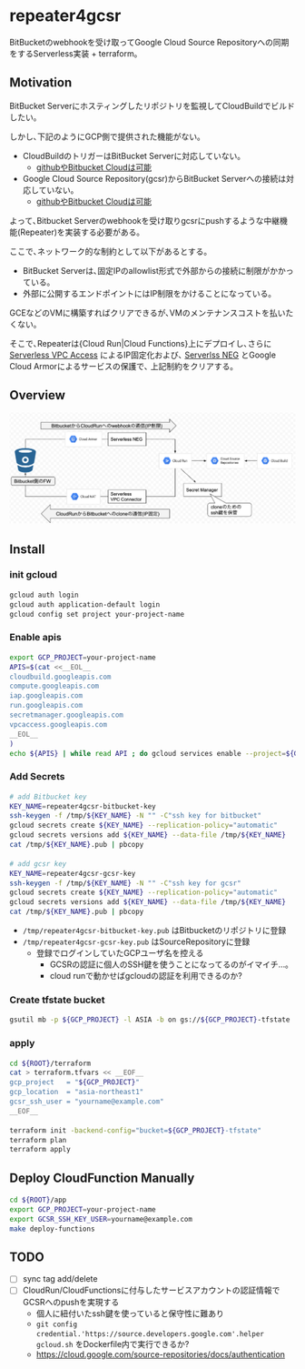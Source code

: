 # repeater4gcsr

BitBucketのwebhookを受け取ってGoogle Cloud Source Repositoryへの同期をするServerless実装 + terraform｡

## Motivation
BitBucket Serverにホスティングしたリポジトリを監視してCloudBuildでビルドしたい｡  

しかし､下記のようにGCP側で提供された機能がない｡
* CloudBuildのトリガーはBitBucket Serverに対応していない｡
    * [githubやBitbucket Cloudは可能](https://cloud.google.com/cloud-build/docs/automating-builds/create-manage-triggers?hl=ja#connect_repo)
* Google Cloud Source Repository(gcsr)からBitBucket Serverへの接続は対応していない｡
    * [githubやBitbucket Cloudは可能](https://cloud.google.com/source-repositories/docs/mirroring-a-github-repository?hl=ja)

よって､Bitbucket Serverのwebhookを受け取りgcsrにpushするような中継機能(Repeater)を実装する必要がある｡

ここで､ネットワーク的な制約として以下があるとする｡
* BitBucket Serverは､固定IPのallowlist形式で外部からの接続に制限がかかっている｡
* 外部に公開するエンドポイントにはIP制限をかけることになっている｡

GCEなどのVMに構築すればクリアできるが､VMのメンテナンスコストを払いたくない｡  

そこで､Repeaterは{Cloud Run|Cloud Functions}上にデプロイし､さらに
[Serverless VPC Access](https://cloud.google.com/vpc/docs/configure-serverless-vpc-access) によるIP固定化および､
[Serverlss NEG](https://cloud.google.com/load-balancing/docs/negs/serverless-neg-concepts) とGoogle Cloud Armorによるサービスの保護で､
上記制約をクリアする｡

## Overview

![architecture](docs/architecture.png)

## Install

### init gcloud

```bash
gcloud auth login
gcloud auth application-default login
gcloud config set project your-project-name
```

### Enable apis
```bash
export GCP_PROJECT=your-project-name
APIS=$(cat <<__EOL__
cloudbuild.googleapis.com
compute.googleapis.com
iap.googleapis.com
run.googleapis.com
secretmanager.googleapis.com
vpcaccess.googleapis.com
__EOL__
)
echo ${APIS} | while read API ; do gcloud services enable --project=${GCP_PROJECT} ${API}; done
```

### Add Secrets

```bash
# add Bitbucket key
KEY_NAME=repeater4gcsr-bitbucket-key
ssh-keygen -f /tmp/${KEY_NAME} -N "" -C"ssh key for bitbucket"
gcloud secrets create ${KEY_NAME} --replication-policy="automatic"
gcloud secrets versions add ${KEY_NAME} --data-file /tmp/${KEY_NAME}
cat /tmp/${KEY_NAME}.pub | pbcopy

# add gcsr key
KEY_NAME=repeater4gcsr-gcsr-key
ssh-keygen -f /tmp/${KEY_NAME} -N "" -C"ssh key for gcsr"
gcloud secrets create ${KEY_NAME} --replication-policy="automatic"
gcloud secrets versions add ${KEY_NAME} --data-file /tmp/${KEY_NAME}
cat /tmp/${KEY_NAME}.pub | pbcopy
```

* `/tmp/repeater4gcsr-bitbucket-key.pub` はBitbucketのリポジトリに登録 
* `/tmp/repeater4gcsr-gcsr-key.pub` はSourceRepositoryに登録
    * 登録でログインしていたGCPユーザ名を控える
      * GCSRの認証に個人のSSH鍵を使うことになってるのがイマイチ…｡
      * cloud runで動かせばgcloudの認証を利用できるのか?

### Create tfstate bucket

```bash
gsutil mb -p ${GCP_PROJECT} -l ASIA -b on gs://${GCP_PROJECT}-tfstate
```

### apply

```bash
cd ${ROOT}/terraform
cat > terraform.tfvars << __EOF__
gcp_project   = "${GCP_PROJECT}"
gcp_location  = "asia-northeast1"
gcsr_ssh_user = "yourname@example.com"
__EOF__

terraform init -backend-config="bucket=${GCP_PROJECT}-tfstate"
terraform plan
terraform apply
```

## Deploy CloudFunction Manually

```bash
cd ${ROOT}/app
export GCP_PROJECT=your-project-name
export GCSR_SSH_KEY_USER=yourname@example.com 
make deploy-functions
```

## TODO
- [ ] sync tag add/delete
- [ ] CloudRun/CloudFunctionsに付与したサービスアカウントの認証情報でGCSRへのpushを実現する
    * 個人に紐付いたssh鍵を使っていると保守性に難あり
    * `git config credential.'https://source.developers.google.com'.helper gcloud.sh` をDockerfile内で実行できるか?
    * https://cloud.google.com/source-repositories/docs/authentication
